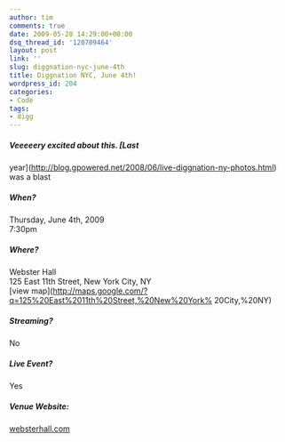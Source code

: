 ```yaml
---
author: tim
comments: true
date: 2009-05-28 14:29:00+00:00
dsq_thread_id: '120709464'
layout: post
link: ''
slug: diggnation-nyc-june-4th
title: Diggnation NYC, June 4th!
wordpress_id: 204
categories:
- Code
tags:
- digg
---
```


##### Veeeeery excited about this.  [Last
year](http://blog.gpowered.net/2008/06/live-diggnation-ny-photos.html) was a
blast  

##### When?

Thursday, June 4th, 2009  
7:30pm

##### Where?

Webster Hall  
125 East 11th Street, New York City, NY  
[view map](http://maps.google.com/?q=125%20East%2011th%20Street,%20New%20York%
20City,%20NY)

##### Streaming?

No

##### Live Event?

Yes

##### Venue Website:

[websterhall.com](http://websterhall.com/)
